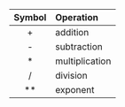 |Symbol|Operation|
|:------:|:---------|
|+|addition|
|-|subtraction|
|*|multiplication|
|/|division|
|**|exponent|
